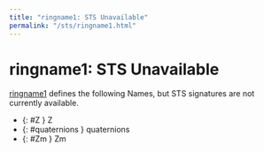 ```yaml
---
title: "ringname1: STS Unavailable"
permalink: "/sts/ringname1.html"
---
```


# ringname1: STS Unavailable


[ringname1](/cd/ringname1)
defines the following Names, but STS signatures are not currently available.


 *  {: #Z } Z
 *  {: #quaternions } quaternions
 *  {: #Zm } Zm